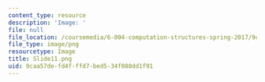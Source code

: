 ```yaml
---
content_type: resource
description: 'Image: '
file: null
file_location: /coursemedia/6-004-computation-structures-spring-2017/9caa57defd4fffd7bed534f088dd1f91_Slide11.png
file_type: image/png
resourcetype: Image
title: Slide11.png
uid: 9caa57de-fd4f-ffd7-bed5-34f088dd1f91
---
```

